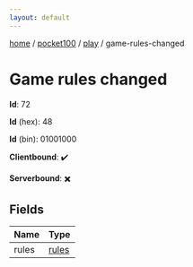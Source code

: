 ```yaml
---
layout: default
---
```


[home](/)  /  [pocket100](/protocol/pocket100)  /  [play](/protocol/pocket100/play)  /  game-rules-changed

# Game rules changed

**Id**: 72

**Id** (hex): 48

**Id** (bin): 01001000

**Clientbound**: ✔️

**Serverbound**: ✖️

## Fields

Name | Type
---|---
rules | [rules](/protocol/pocket100/arrays)

